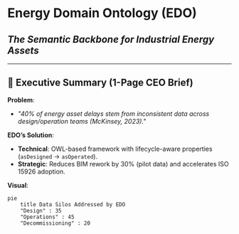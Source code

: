 # **Energy Domain Ontology (EDO)**  
## *The Semantic Backbone for Industrial Energy Assets*  

---

## **🌟 Executive Summary (1-Page CEO Brief)**  
**Problem**:  
- *"40% of energy asset delays stem from inconsistent data across design/operation teams (McKinsey, 2023)."*  

**EDO’s Solution**:  
- **Technical**: OWL-based framework with lifecycle-aware properties (`asDesigned` → `asOperated`).  
- **Strategic**: Reduces BIM rework by 30% (pilot data) and accelerates ISO 15926 adoption.  

**Visual**:  
```mermaid  
pie  
    title Data Silos Addressed by EDO  
    "Design" : 35  
    "Operations" : 45  
    "Decommissioning" : 20  
